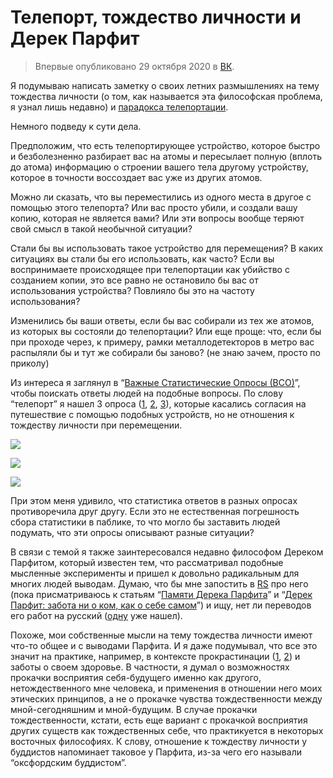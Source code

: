 # Телепорт, тождество личности и Дерек Парфит

> Впервые опубликовано 29 октября 2020 в [ВК](https://vk.com/wall-178968945_297).

Я подумываю написать заметку о своих летних размышлениях на тему тождества личности (о том, как называется эта философская проблема, я узнал лишь недавно) и [парадокса телепортации](https://ru.wikipedia.org/wiki/%D0%9F%D0%B0%D1%80%D0%B0%D0%B4%D0%BE%D0%BA%D1%81_%D1%82%D0%B5%D0%BB%D0%B5%D0%BF%D0%BE%D1%80%D1%82%D0%B0%D1%86%D0%B8%D0%B8).

Немного подведу к сути дела.

Предположим, что есть телепортирующее устройство, которое быстро и безболезненно разбирает вас на атомы и пересылает полную (вплоть до атома) информацию о строении вашего тела другому устройству, которое в точности воссоздает вас уже из других атомов.

Можно ли сказать, что вы переместились из одного места в другое с помощью этого телепорта? Или вас просто убили, и создали вашу копию, которая не является вами? Или эти вопросы вообще теряют свой смысл в такой необычной ситуации?

Стали бы вы использовать такое устройство для перемещения? В каких ситуациях вы стали бы его использовать, как часто? Если вы воспринимаете происходящее при телепортации как убийство с созданием копии, это все равно не остановило бы вас от использования устройства? Повлияло бы это на частоту использования?

Изменились бы ваши ответы, если бы вас собирали из тех же атомов, из которых вы состояли до телепортации? Или еще проще: что, если бы при проходе через, к примеру, рамки металлодетекторов в метро вас распыляли бы и тут же собирали бы заново? (не знаю зачем, просто по приколу)

Из интереса я заглянул в “[Важные Статистические Опросы (ВСО)](https://vk.com/public84926122)”, чтобы поискать ответы людей на подобные вопросы. По слову “телепорт” я нашел 3 опроса ([1](https://vk.com/wall-84926122_88117), [2](https://vk.com/wall-84926122_1967729), [3](https://vk.com/wall-84926122_2041035)), которые касались согласия на путешествие с помощью подобных устройств, но не отношения к тождеству личности при перемещении.

![](https://miro.medium.com/max/1054/1*oFp5FGJtl8fbo7UgZHmT2Q.jpeg)

![](https://miro.medium.com/max/1046/1*rGbWcmIiwZ7o_F87Inebng.jpeg)

![](https://miro.medium.com/max/1044/1*sezK7dE7U4BY29ITnbvYoA.jpeg)

При этом меня удивило, что статистика ответов в разных опросах противоречила друг другу. Если это не естественная погрешность сбора статистики в паблике, то что могло бы заставить людей подумать, что эти опросы описывают разные ситуации?

В связи с темой я также заинтересовался недавно философом Дереком Парфитом, который известен тем, что рассматривал подобные мысленные эксперименты и пришел к довольно радикальным для многих людей выводам. Думаю, что бы мне запостить в [RS](https://vk.com/public199052526) про него (пока присматриваюсь к статьям “[Памяти Дерека Парфита](https://псиблог.рф/%D0%BF%D0%B0%D0%BC%D1%8F%D1%82%D0%B8-%D0%B4%D0%B5%D1%80%D0%B5%D0%BA%D0%B0-%D0%BF%D0%B0%D1%80%D1%84%D0%B8%D1%82%D0%B0/)” и “[Дерек Парфит: забота ни о ком, как о себе самом](https://www.omgtu.ru/general_information/media_omgtu/journal_of_omsk_research_journal/files/arhiv/2018/4%20(%D0%9E%D0%98%D0%A1)/49-59%20%D0%9D%D0%B5%D1%85%D0%B0%D0%B5%D0%B2%20%D0%90.%20%D0%92..pdf)”) и ищу, нет ли переводов его работ на русский ([одну](https://www.omgtu.ru/general_information/media_omgtu/journal_of_omsk_research_journal/files/arhiv/2019/%D0%A2.%204,%20%E2%84%96%202%20(%D0%9E%D0%98%D0%A1)/94-107%20%D0%9F%D0%B0%D1%80%D1%84%D0%B8%D1%82%20%D0%94..pdf) уже нашел).

Похоже, мои собственные мысли на тему тождества личности имеют что-то общее и с выводами Парфита. И я даже подумывал, что все это значит на практике, например, в контексте прокрастинации ([1](https://theoryandpractice.ru/posts/9472-prokrastinatsia), [2](https://monocler.ru/gosti-iz-budushhego-pochemu-myi-prokrastiniruem/)) и заботы о своем здоровье. В частности, я думал о возможностях прокачки восприятия себя-будущего именно как другого, нетождественного мне человека, и применения в отношении него моих этических принципов, а не о прокачке чувства тождественности между мной-сегодняшним и мной-будущим. В случае прокачки тождественности, кстати, есть еще вариант с прокачкой восприятия других существ как тождественных себе, что практикуется в некоторых восточных философиях. К слову, отношение к тождеству личности у буддистов напоминает таковое у Парфита, из-за чего его называли “оксфордским буддистом”.